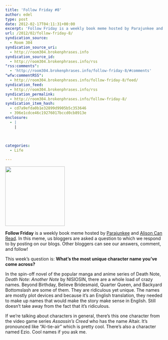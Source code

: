 ```yaml
---
title: 'Follow Friday #8'
author: edel
type: post
date: 2012-02-17T04:11:31+00:00
excerpt: 'Follow Friday is a weekly book meme hosted by Parajunkee and Alison Can Read. In this meme, us bloggers are asked a question to which we respond to by posting on our blogs. Other bloggers can see our answers, comment, and follow! This week&rsquo;s question is: What&rsquo;s the most unique character name you&rsquo;ve come across? [...]'
url: /2012/02/follow-friday-8/
syndication_source:
  - Room 304
syndication_source_uri:
  - http://room304.brokenphrases.info
syndication_source_id:
  - http://room304.brokenphrases.info/rss
"rss:comments":
  - 'http://room304.brokenphrases.info/follow-friday-8/#comments'
"wfw:commentRSS":
  - http://room304.brokenphrases.info/follow-friday-8/feed/
syndication_feed:
  - http://room304.brokenphrases.info/rss
syndication_permalink:
  - http://room304.brokenphrases.info/follow-friday-8/
syndication_item_hash:
  - cd7a9efda0b1e32899d9905b5c353646
  - 396e1cdce46c19276017bccd0cb8913e
enclosure:
  - |
    |
        
        
        
categories:
  - Life

---
```

<div class="left">
  <a href="http://www.parajunkee.com/search/label/FF"><img border="0" src="http://farm5.static.flickr.com/4019/4710921228_e3140444bf_o.png" width="189" /></a>
</div>

<div class="right">
  <p>
    <strong>Follow Friday</strong> is a weekly book meme hosted by <a href="http://parajunkee.com/">Parajunkee</a> and <a href="http://www.alisoncanread.com/">Alison Can Read</a>. In this meme, us bloggers are asked a question to which we respond to by posting on our blogs. Other bloggers can see our answers, comment, and follow!
  </p>
  
  <p>
    This week&#8217;s question is: <strong>What’s the most unique character name you’ve come across?</strong>
  </p>
  
  <p>
    In the spin-off novel of the popular manga and anime series of Death Note, <em>Death Note: Another Note</em> by NISIOSIN, there are a whole load of crazy names. Beyond Birthday, Believe Bridesmaid, Quarter Queen, and Backyard Bottomslash are some of them. They are ridiculous yet unique. The names are mostly plot devices and because it&#8217;s an English translation, they needed to make up names that would make the story make sense in English. Still doesn&#8217;t take away from the fact that it&#8217;s ridiculous.
  </p>
  
  <p>
    If we&#8217;re talking about characters in general, there&#8217;s this one character from the video game series <em>Assassin&#8217;s Creed</em> who has the name Altair. It&#8217;s pronounced like &#8220;Al-tie-air&#8221; which is pretty cool. There&#8217;s also a character named Ezio. Cool names if you ask me.
  </p>
</div>

<br style="clear:both;" />

<ol class="footnote">
</ol>